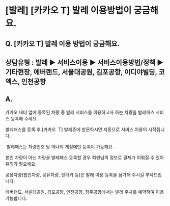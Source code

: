 # [발레] [카카오 T] 발레 이용방법이 궁금해요.

**Q. [카카오 T] 발레 이용 방법이 궁금해요.**
------------------------------

상담유형 : 발레 ▶ 서비스이용 ▶ 서비스이용방법/정책 ▶ 기타현장, 에버랜드, 서울대공원, 김포공항, 이디야빌딩, 코엑스, 인천공항
--------------------------------------------------------------------------

**A.**
------

카카오 내비 앱에 등록된 차량 중 발레 서비스를 이용하고자 하는 차량을 발레패스 서비스 등록해 주세요.

발레패스를 등록 후 [카카오  T] 발레존에 방문하시면 자동으로 서비스 이용이 시작됩니다.

 발레패스는 차량번호 당 하나의 계정에만 등록이 가능해요.

본인 차량이 아닌 차량을 발레패스 등록할 경우 회원님의 정보로 결제가 이뤄질 수 있어 유의가 필요해요.

공용차량(법인차량, 공유차량, 렌터카 등)은 발레 이용 등록을 삼가해 주시길 부탁드립니다.

에버랜드, 서울대공원, 김포공항, 인천공항, 청주공항에서는 발레 주차를 예약하여 이용 가능합니다.